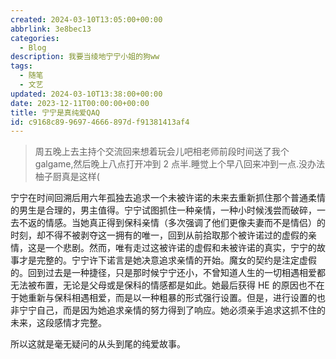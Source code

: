 ```yaml
---
created: 2024-03-10T13:05:00+00:00
abbrlink: 3e8bec13
categories:
  - Blog
description: 我要当绫地宁宁小姐的狗ww
tags:
  - 随笔
  - 文艺
updated: 2024-03-10T13:38:00+00:00
date: 2023-12-11T00:00:00+00:00
title: 宁宁是真纯爱QAQ
id: c9168c89-9697-4666-897d-f91381413af4
---
```


> 周五晚上去主持个交流回来想着玩会儿吧相老师前段时间送了我个 galgame,然后晚上八点打开冲到 2 点半.睡觉上个早八回来冲到一点.没办法柚子厨真是这样(

宁宁在时间回溯后用六年孤独去追求一个未被许诺的未来去重新抓住那个普通柔情的男生是合理的，男主值得。宁宁试图抓住一种亲情，一种小时候浅尝而破碎，一去不返的情感。当她真正得到保科亲情（多次强调了他们更像夫妻而不是情侣）的时刻，却不得不被剥夺这一拥有的唯一，回到从前拾取那个被许诺过的虚假的亲情，这是一个悲剧。然而，唯有走过这被许诺的虚假和未被许诺的真实，宁宁的故事才是完整的。宁宁许下诺言是她决意追求亲情的开始。魔女的契约是注定虚假的。回到过去是一种捷径，只是那时候宁宁还小，不曾知道人生的一切相遇相爱都无法被布置，无论是父母或是保科的情感都是如此。她最后获得 HE 的原因也不在于她重新与保科相遇相爱，而是以一种粗暴的形式强行设置。但是，进行设置的也非宁宁自己，而是因为她追求亲情的努力得到了响应。她必须亲手追求这抓不住的未来，这段感情才完整。

所以这就是毫无疑问的从头到尾的纯爱故事。
